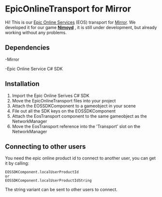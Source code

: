 # EpicOnlineTransport for Mirror

Hi! 
This is our [Epic Online Services](https://dev.epicgames.com/en-US/services) (EOS) transport for [Mirror](https://github.com/vis2k/Mirror). We developed it for our game **[Nimoyd](https://www.nimoyd.com/)** , it is still under development, but already working without any problems.

## Dependencies
-Mirror

-Epic Online Service C# SDK

## Installation
1. Import the Epic Online Serives C# SDK
2. Move the EpicOnlineTransport files into your project
3. Attach the EOSSDKComponent to a gameobject in your scene
4. File out all the SDK keys on the EOSSDKComponent
5. Attach the EosTransport component to  the same gameobject as the NetworkManager
6. Move the EosTransport reference into the 'Transport' slot on the NetworkManager


## Connecting to other users

You need the epic online product id to connect to another user, you can get it by calling:

    EOSSDKComponent.localUserProductId
    or
    EOSSDKComponent.localUserProductIdString
The string variant can be sent to other users to connect.
